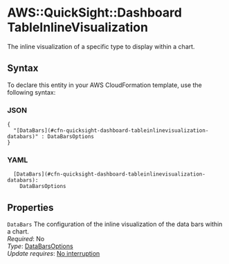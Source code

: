 # AWS::QuickSight::Dashboard TableInlineVisualization<a name="aws-properties-quicksight-dashboard-tableinlinevisualization"></a>

The inline visualization of a specific type to display within a chart\.

## Syntax<a name="aws-properties-quicksight-dashboard-tableinlinevisualization-syntax"></a>

To declare this entity in your AWS CloudFormation template, use the following syntax:

### JSON<a name="aws-properties-quicksight-dashboard-tableinlinevisualization-syntax.json"></a>

```
{
  "[DataBars](#cfn-quicksight-dashboard-tableinlinevisualization-databars)" : DataBarsOptions
}
```

### YAML<a name="aws-properties-quicksight-dashboard-tableinlinevisualization-syntax.yaml"></a>

```
  [DataBars](#cfn-quicksight-dashboard-tableinlinevisualization-databars):
    DataBarsOptions
```

## Properties<a name="aws-properties-quicksight-dashboard-tableinlinevisualization-properties"></a>

`DataBars` <a name="cfn-quicksight-dashboard-tableinlinevisualization-databars"></a>
The configuration of the inline visualization of the data bars within a chart\.  
_Required_: No  
_Type_: [DataBarsOptions](aws-properties-quicksight-dashboard-databarsoptions.md)  
_Update requires_: [No interruption](https://docs.aws.amazon.com/AWSCloudFormation/latest/UserGuide/using-cfn-updating-stacks-update-behaviors.html#update-no-interrupt)

